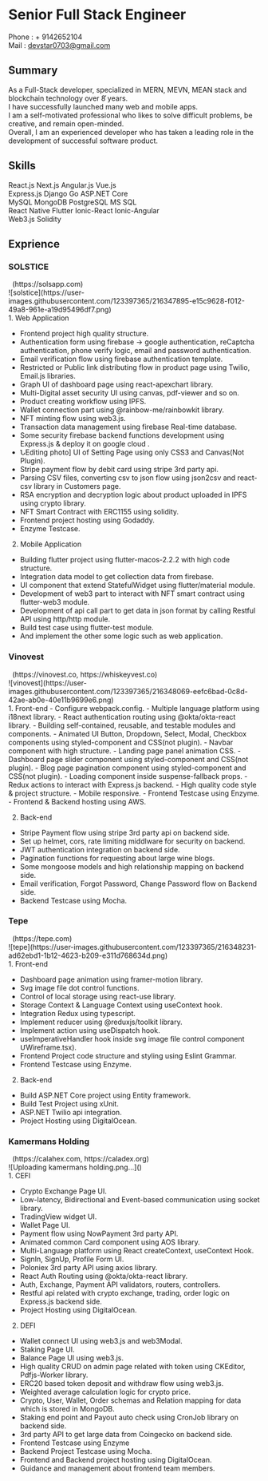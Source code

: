 <h1>Senior Full Stack Engineer</h1>

Phone : + 9142652104
<br/>
Mail : devstar0703@gmail.com

<h2>Summary</h2>

As a Full-Stack developer, specialized in MERN, MEVN, MEAN stack and blockchain technology over 8֡ years.<br/>
I have successfully launched many web and mobile apps.<br/>
I am a self-motivated professional who likes to solve difficult problems, be creative, and remain open-minded.<br/>
Overall, I am an experienced developer who has taken a leading role in the development of successful software product.<br/>

<h2>Skills</h2>

React.js Next.js Angular.js Vue.js<br/>
Express.js Django Go ASP.NET Core<br/>
MySQL MongoDB PostgreSQL MS SQL<br/>
React Native Flutter Ionic-React Ionic-Angular <br/>
Web3.js Solidity<br/>

<h2>Exprience</h2>

<h3>SOLSTICE</h3> &nbsp; (https://solsapp.com)<br/>
![solstice](https://user-images.githubusercontent.com/123397365/216347895-e15c9628-f012-49a8-961e-a19d95496df7.png)
<br/>
1. Web Application

- Frontend project high quality structure.
- Authentication form using firebase → google authentication, reCaptcha
authentication, phone verify logic, email and password authentication.
- Email verification flow using firebase authentication template.
- Restricted or Public link distributing flow in product page using Twilio, Email.js
libraries.
- Graph UI of dashboard page using react-apexchart library.
- Multi-Digital asset security UI using canvas, pdf-viewer and so on.
- Product creating workflow using IPFS.
- Wallet connection part using @rainbow-me/rainbowkit library.
- NFT minting flow using web3.js.
- Transaction data management using firebase Real-time database.
- Some security firebase backend functions development using Express.js & deploy
it on google cloud .
- ՆEditing photo] UI of Setting Page using only CSS3 and Canvas(Not Plugin).
- Stripe payment flow by debit card using stripe 3rd party api.
- Parsing CSV files, converting csv to json flow using json2csv and react-csv library
in Customers page.
- RSA encryption and decryption logic about product uploaded in IPFS using crypto
library.
- NFT Smart Contract with ERC1155 using solidity.
- Frontend project hosting using Godaddy.
- Enzyme Testcase.

2. Mobile Application

- Building flutter project using flutter-macos-2.2.2 with high code structure.
- Integration data model to get collection data from firebase.
- UI component that extend StatefulWidget using flutter/material module.
- Development of web3 part to interact with NFT smart contract using flutter-web3
module.
- Development of api call part to get data in json format by calling Restful API using
http/http module.
- Build test case using flutter-test module.
- And implement the other some logic such as web application.

<h3>Vinovest</h3> &nbsp; (https://vinovest.co, https://whiskeyvest.co)<br/>
![vinovest](https://user-images.githubusercontent.com/123397365/216348069-eefc6bad-0c8d-42ae-ab0e-40e11b9699e6.png)
<br/>
1. Front-end
- Configure webpack.config.
- Multiple language platform using i18next library.
- React authentication routing using @okta/okta-react library.
- Building self-contained, reusable, and testable modules and components.
- Animated UI Button, Dropdown, Select, Modal, Checkbox components using
styled-component and CSS(not plugin).
- Navbar component with high structure.
- Landing page <number> panel animation CSS.
- Dashboard page slider component using styled-component and CSS(not plugin).
- Blog page pagination component using styled-component and CSS(not plugin).
- Loading component inside suspense-fallback props.
- Redux actions to interact with Express.js backend.
- High quality code style & project structure.
- Mobile responsive.
- Frontend Testcase using Enzyme.
- Frontend & Backend hosting using AWS.

2. Back-end

- Stripe Payment flow using stripe 3rd party api on backend side.
- Set up helmet, cors, rate limiting middlware for security on backend.
- JWT authentication integration on backend side.
- Pagination functions for requesting about large wine blogs.
- Some mongoose models and high relationship mapping on backend side.
- Email verification, Forgot Password, Change Password flow on Backend side.
- Backend Testcase using Mocha.

<h3>Tepe</h3> &nbsp; (https://tepe.com)
<br/>
![tepe](https://user-images.githubusercontent.com/123397365/216348231-ad62ebd1-1b12-4623-b209-e311d768634d.png)
<br/>
1. Front-end

- Dashboard page animation using framer-motion library.
- Svg image file dot control functions.
- Control of local storage using react-use library.
- Storage Context & Language Context using useContext hook.
- Integration Redux using typescript.
- Implement reducer using @reduxjs/toolkit library.
- Implement action using useDispatch hook.
- useImperativeHandler hook inside svg image file control component
ՄWireframe.tsx).
- Frontend Project code structure and styling using Eslint Grammar.
- Frontend Testcase using Enzyme.

2. Back-end

- Build ASP.NET Core project using Entity framework.
- Build Test Project using xUnit.
- ASP.NET Twilio api integration.
- Project Hosting using DigitalOcean.

<h3>Kamermans Holding</h3> &nbsp; (https://calahex.com, https://caladex.org)
<br/>
![Uploading kamermans holding.png…]()
<br/>
1. CEFI

- Crypto Exchange Page UI.
- Low-latency, Bidirectional and Event-based communication using socket library.
- TradingView widget UI.
- Wallet Page UI.
- Payment flow using NowPayment 3rd party API.
- Animated common Card component using AOS library.
- Multi-Language platform using React createContext, useContext Hook.
- SignIn, SignUp, Profile Form UI.
- Poloniex 3rd party API using axios library.
- React Auth Routing using @okta/okta-react library.
- Auth, Exchange, Payment API validators, routers, controllers.
- Restful api related with crypto exchange, trading, order logic on Express.js
backend side.
- Project Hosting using DigitalOcean.

2. DEFI

- Wallet connect UI using web3.js and web3Modal.
- Staking Page UI.
- Balance Page UI using web3.js.
- High quality CRUD on admin page related with token using CKEditor, Pdfjs-Worker
library.
- ERC20 based token deposit and withdraw flow using web3.js.
- Weighted average calculation logic for crypto price.
- Crypto, User, Wallet, Order schemas and Relation mapping for data which is
stored in MongoDB.
- Staking end point and Payout auto check using CronJob library on backend side.
- 3rd party API to get large data from Coingecko on backend side.
- Frontend Testcase using Enzyme
- Backend Project Testcase using Mocha.
- Frontend and Backend project hosting using DigitalOcean.
- Guidance and management about frontend team members.
